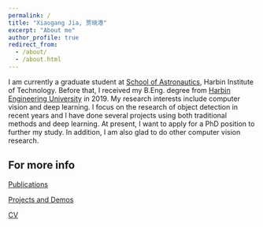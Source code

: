 ```yaml
---
permalink: /
title: "Xiaogang Jia, 贾晓港"
excerpt: "About me"
author_profile: true
redirect_from: 
  - /about/
  - /about.html
---
```


I am currently a graduate student at [School of Astronautics](http://sa.hit.edu.cn/), Harbin Institute of Technology. Before that, I received my B.Eng. degree from [Harbin Engineering University](http://www.hrbeu.edu.cn/) in 2019.
My research interests include computer vision and deep learning. I focus on the research of object detection in recent years and I have done several projects using both traditional methods and deep learning. 
At present, I want to apply for a PhD position to further my study. In addition, I am also glad to do other computer vision research.

For more info
------
[Publications](https://xiaogangjia.github.io//publications/)

[Projects and Demos](https://xiaogangjia.github.io//portfolio/)

[CV](https://xiaogangjia.github.io/files/paper1.pdf)
